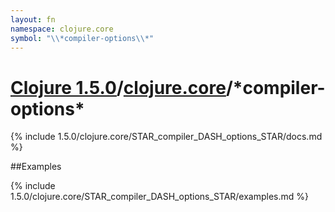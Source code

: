 ```yaml
---
layout: fn
namespace: clojure.core
symbol: "\\*compiler-options\\*"
---
```


# [Clojure 1.5.0](../../)/[clojure.core](../)/\*compiler-options\*

{% include 1.5.0/clojure.core/STAR_compiler_DASH_options_STAR/docs.md %}

##Examples

{% include 1.5.0/clojure.core/STAR_compiler_DASH_options_STAR/examples.md %}

